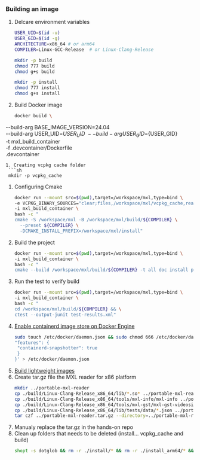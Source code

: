 ### Building an image

1. Delcare environment variables
   ```sh
   USER_UID=$(id -u)
   USER_GID=$(id -g)
   ARCHITECTURE=x86_64 # or arm64 
   COMPILER=Linux-GCC-Release  # or Linux-Clang-Release
   ```
   ```sh
   mkdir -p build
   chmod 777 build
   chmod g+s build

   mkdir -p install
   chmod 777 install
   chmod g+s install
   ```
1. Build Docker image
   ```sh
   docker build \
  --build-arg BASE_IMAGE_VERSION=24.04 \
  --build-arg USER_UID=${USER_UID} \
  --build-arg USER_GID=${USER_GID} \
  -t mxl_build_container \
  -f .devcontainer/Dockerfile \
  .devcontainer
  ```
1. Creating vcpkg cache folder
   ```sh
   mkdir -p vcpkg_cache
   ```
1. Configuring Cmake
   ```sh
   docker run --mount src=$(pwd),target=/workspace/mxl,type=bind \
   -e VCPKG_BINARY_SOURCES="clear;files,/workspace/mxl/vcpkg_cache,readwrite" \
   -i mxl_build_container \
   bash -c "
   cmake -S /workspace/mxl -B /workspace/mxl/build/${COMPILER} \
     --preset ${COMPILER} \
     -DCMAKE_INSTALL_PREFIX=/workspace/mxl/install"
   ```
1. Build the project
   ```sh
   docker run --mount src=$(pwd),target=/workspace/mxl,type=bind \
   -i mxl_build_container \
   bash -c "
   cmake --build /workspace/mxl/build/${COMPILER} -t all doc install package"
   ```
1. Run the test to verify build
   ```sh
   docker run --mount src=$(pwd),target=/workspace/mxl,type=bind \
   -i mxl_build_container \
   bash -c "
   cd /workspace/mxl/build/${COMPILER} && \
   ctest --output-junit test-results.xml"
   ```
1. [Enable containerd image store on Docker Engine](https://docs.docker.com/engine/storage/containerd/)
   ```sh
   sudo touch /etc/docker/daemon.json && sudo chmod 666 /etc/docker/daemon.json && sudo echo '{
   "features": {
    "containerd-snapshotter": true
    }
   }' > /etc/docker/daemon.json
   ```
1. [Build lightweight images](//examples-multi-arch/build-demo-images.sh)
1. Create tar.gz file the MXL reader for x86 platform
   ```sh
   mkdir ../portable-mxl-reader
   cp ./build/Linux-Clang-Release_x86_64/lib/*.so* ../portable-mxl-reader/
   cp ./build/Linux-Clang-Release_x86_64/tools/mxl-info/mxl-info ../portable-mxl-reader/
   cp ./build/Linux-Clang-Release_x86_64/tools/mxl-gst/mxl-gst-videosink ../portable-mxl-reader/
   cp ./build/Linux-Clang-Release_x86_64/lib/tests/data/*.json ../portable-mxl-reader/
   tar czf ../portable-mxl-reader.tar.gz --directory=../portable-mxl-reader/ .
   ```
1. Manualy replace the tar.gz in the hands-on repo
1. Clean up folders that needs to be deleted (install... vcpkg_cache and build)
   ```sh
   shopt -s dotglob && rm -r ./install/* && rm -r ./install_arm64/* && rm -r install_x86_64/* && rm -r ./vcpkg_cache/* && rm -r ./build/*
   ```